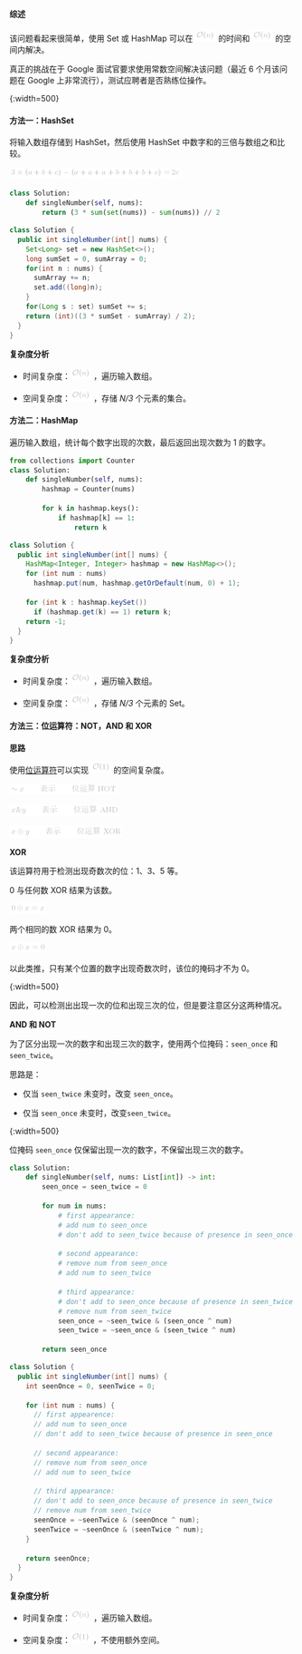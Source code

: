 #### 综述

该问题看起来很简单，使用 Set 或 HashMap 可以在 ![\mathcal{O}(N) ](./p__mathcal{O}_N__.png)  的时间和 ![\mathcal{O}(N) ](./p__mathcal{O}_N__.png)  的空间内解决。

真正的挑战在于 Google 面试官要求使用常数空间解决该问题（最近 6 个月该问题在 Google 上非常流行），测试应聘者是否熟练位操作。

 [](https://pic.leetcode-cn.com/Figures/137/methods.png){:width=500}


#### 方法一：HashSet

将输入数组存储到 HashSet，然后使用 HashSet 中数字和的三倍与数组之和比较。

![3\times(a+b+c)-(a+a+a+b+b+b+c)=2c ](./p___3_times__a_+_b_+_c__-__a_+_a_+_a_+_b_+_b_+_b_+_c__=_2_c__.png) 

```python [solution1-Python]
class Solution:
    def singleNumber(self, nums):
        return (3 * sum(set(nums)) - sum(nums)) // 2
```

```java [solution1-Java]
class Solution {
  public int singleNumber(int[] nums) {
    Set<Long> set = new HashSet<>();
    long sumSet = 0, sumArray = 0;
    for(int n : nums) {
      sumArray += n;
      set.add((long)n);
    }
    for(Long s : set) sumSet += s;
    return (int)((3 * sumSet - sumArray) / 2);
  }
}
```

**复杂度分析**

* 时间复杂度：![\mathcal{O}(N) ](./p__mathcal{O}_N__.png) ，遍历输入数组。 

* 空间复杂度：![\mathcal{O}(N) ](./p__mathcal{O}_N__.png) ，存储 *N/3* 个元素的集合。


#### 方法二：HashMap

遍历输入数组，统计每个数字出现的次数，最后返回出现次数为 1 的数字。

```python [solution2-Python]
from collections import Counter
class Solution:
    def singleNumber(self, nums):
        hashmap = Counter(nums)
            
        for k in hashmap.keys():
            if hashmap[k] == 1:
                return k
```

```java [solution2-Java]
class Solution {
  public int singleNumber(int[] nums) {
    HashMap<Integer, Integer> hashmap = new HashMap<>();
    for (int num : nums)
      hashmap.put(num, hashmap.getOrDefault(num, 0) + 1);

    for (int k : hashmap.keySet())
      if (hashmap.get(k) == 1) return k;
    return -1;
  }
}
```

**复杂度分析**

* 时间复杂度：![\mathcal{O}(N) ](./p__mathcal{O}_N__.png) ，遍历输入数组。

* 空间复杂度：![\mathcal{O}(N) ](./p__mathcal{O}_N__.png) ，存储 *N/3* 个元素的 Set。

 
#### 方法三：位运算符：NOT，AND 和 XOR

**思路**

使用[位运算符]([https://wiki.python.org/moin/BitwiseOperators)可以实现 ![\mathcal{O}(1) ](./p__mathcal{O}_1__.png)  的空间复杂度。 

![\simx\qquad\textrm{表示}\qquad\textrm{位运算NOT} ](./p___sim_x_qquad_textrm{表示}_qquad_textrm{位运算_NOT}___.png) 

![x\&y\qquad\textrm{表示}\qquad\textrm{位运算AND} ](./p___x_&_y_qquad_textrm{表示}_qquad_textrm{位运算_AND}___.png) 

![x\oplusy\qquad\textrm{表示}\qquad\textrm{位运算XOR} ](./p___x_oplus_y_qquad_textrm{表示}_qquad_textrm{位运算_XOR}____.png) 

**XOR**

该运算符用于检测出现奇数次的位：1、3、5 等。

0 与任何数 XOR 结果为该数。

![0\oplusx=x ](./p___0_oplus_x_=_x____.png) 

两个相同的数 XOR 结果为 0。

![x\oplusx=0 ](./p___x_oplus_x_=_0____.png) 

以此类推，只有某个位置的数字出现奇数次时，该位的掩码才不为 0。

 [](https://pic.leetcode-cn.com/Figures/137/xor.png){:width=500}

因此，可以检测出出现一次的位和出现三次的位，但是要注意区分这两种情况。

**AND 和 NOT**

为了区分出现一次的数字和出现三次的数字，使用两个位掩码：`seen_once` 和 `seen_twice`。

思路是：

- 仅当 `seen_twice` 未变时，改变 `seen_once`。

- 仅当 `seen_once` 未变时，改变`seen_twice`。

 [](https://pic.leetcode-cn.com/Figures/137/three.png){:width=500}

位掩码 `seen_once` 仅保留出现一次的数字，不保留出现三次的数字。

```python [solution3-Python]
class Solution:
    def singleNumber(self, nums: List[int]) -> int:
        seen_once = seen_twice = 0
        
        for num in nums:
            # first appearance: 
            # add num to seen_once 
            # don't add to seen_twice because of presence in seen_once
            
            # second appearance: 
            # remove num from seen_once 
            # add num to seen_twice
            
            # third appearance: 
            # don't add to seen_once because of presence in seen_twice
            # remove num from seen_twice
            seen_once = ~seen_twice & (seen_once ^ num)
            seen_twice = ~seen_once & (seen_twice ^ num)

        return seen_once
```

```java [solution3-Java]
class Solution {
  public int singleNumber(int[] nums) {
    int seenOnce = 0, seenTwice = 0;

    for (int num : nums) {
      // first appearence: 
      // add num to seen_once 
      // don't add to seen_twice because of presence in seen_once

      // second appearance: 
      // remove num from seen_once 
      // add num to seen_twice

      // third appearance: 
      // don't add to seen_once because of presence in seen_twice
      // remove num from seen_twice
      seenOnce = ~seenTwice & (seenOnce ^ num);
      seenTwice = ~seenOnce & (seenTwice ^ num);
    }

    return seenOnce;
  }
}
```

**复杂度分析**

* 时间复杂度：![\mathcal{O}(N) ](./p__mathcal{O}_N__.png) ，遍历输入数组。

* 空间复杂度：![\mathcal{O}(1) ](./p__mathcal{O}_1__.png) ，不使用额外空间。